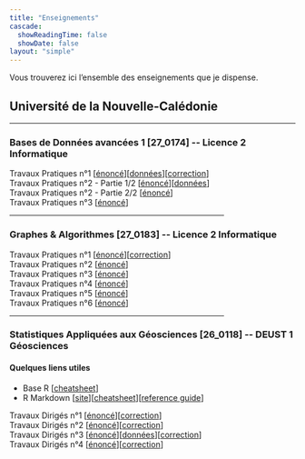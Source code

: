 ```yaml
---
title: "Enseignements"
cascade:
  showReadingTime: false
  showDate: false
layout: "simple"
---
```

<!-- {{< katex >}} -->

Vous trouverez ici l’ensemble des enseignements que je dispense.

## Université de la Nouvelle-Calédonie

<hr>

### Bases de Données avancées 1 [27\_0174] -- Licence 2 Informatique

Travaux Pratiques n°1 [[énoncé](bases-de-donnees-avancees-1/tp1.pdf)][[données](bases-de-donnees-avancees-1/tp1-data.zip)][[correction](bases-de-donnees-avancees-1/6d0e0fc7d184c37594255894.pdf)]\
Travaux Pratiques n°2 - Partie 1/2 [[énoncé](bases-de-donnees-avancees-1/tp2-p1.pdf)][[données](bases-de-donnees-avancees-1/tp2-data.zip)]\
Travaux Pratiques n°2 - Partie 2/2 [[énoncé](bases-de-donnees-avancees-1/tp2-p2.pdf)]\
Travaux Pratiques n°3 [[énoncé](bases-de-donnees-avancees-1/tp3.pdf)]

<hr style="width:75%">

### Graphes & Algorithmes [27\_0183] -- Licence 2 Informatique

Travaux Pratiques n°1 [[énoncé](graphes-et-algorithmes/tp1.pdf)][[correction](graphes-et-algorithmes/3402a537402a4a348d1a3074.pdf)]\
Travaux Pratiques n°2 [[énoncé](graphes-et-algorithmes/tp1.pdf)]\
Travaux Pratiques n°3 [[énoncé](graphes-et-algorithmes/tp3.pdf)]\
Travaux Pratiques n°4 [[énoncé](graphes-et-algorithmes/tp4.pdf)]\
Travaux Pratiques n°5 [[énoncé](graphes-et-algorithmes/tp5.pdf)]\
Travaux Pratiques n°6 [[énoncé](graphes-et-algorithmes/tp6.pdf)]

<hr style="width:75%">

### Statistiques Appliquées aux Géosciences [26\_0118] -- DEUST 1 Géosciences

#### Quelques liens utiles

- Base R [[cheatsheet](https://iqss.github.io/dss-workshops/R/Rintro/base-r-cheat-sheet.pdf)]
- R Markdown [[site](https://rmarkdown.rstudio.com/)][[cheatsheet](https://www.rstudio.com/wp-content/uploads/2015/02/rmarkdown-cheatsheet.pdf)][[reference guide](https://marie-chavent.perso.math.cnrs.fr/wp-content/uploads/2013/10/rmarkdown-reference.pdf)]

Travaux Dirigés n°1 [[énoncé](statistiques-geosciences/td1.html)][[correction](statistiques-geosciences/fadeca823031be54.html)]\
Travaux Dirigés n°2 [[énoncé](statistiques-geosciences/td2.html)][[correction](statistiques-geosciences/f3f78ffc981a7b8319c0593c.html)]\
Travaux Dirigés n°3 [[énoncé](statistiques-geosciences/td3.html)][[données](statistiques-geosciences/meteo.xlsx)][[correction](statistiques-geosciences/3a37e95864a651e7c11b556e.html)]\
Travaux Dirigés n°4 [[énoncé](statistiques-geosciences/td4.html)][[correction](statistiques-geosciences/8f25f6c8a2cf3f36cc2cff46.html)]
